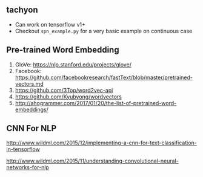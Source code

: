 ## tachyon
- Can work on tensorflow v1+
- Checkout `spn_example.py` for a very basic example on continuous case

## Pre-trained Word Embedding
1. GloVe: https://nlp.stanford.edu/projects/glove/
2. Facebook: https://github.com/facebookresearch/fastText/blob/master/pretrained-vectors.md
3. https://github.com/3Top/word2vec-api
4. https://github.com/Kyubyong/wordvectors
5. http://ahogrammer.com/2017/01/20/the-list-of-pretrained-word-embeddings/


## CNN For NLP
http://www.wildml.com/2015/12/implementing-a-cnn-for-text-classification-in-tensorflow

http://www.wildml.com/2015/11/understanding-convolutional-neural-networks-for-nlp

